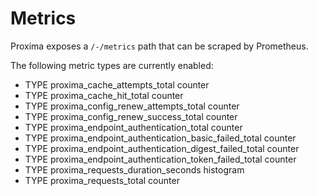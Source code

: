# Metrics

Proxima exposes a `/-/metrics` path that can be scraped by Prometheus. 

The following metric types are currently enabled:
- TYPE proxima_cache_attempts_total counter
- TYPE proxima_cache_hit_total counter
- TYPE proxima_config_renew_attempts_total counter
- TYPE proxima_config_renew_success_total counter
- TYPE proxima_endpoint_authentication_total counter
- TYPE proxima_endpoint_authentication_basic_failed_total counter
- TYPE proxima_endpoint_authentication_digest_failed_total counter
- TYPE proxima_endpoint_authentication_token_failed_total counter
- TYPE proxima_requests_duration_seconds histogram
- TYPE proxima_requests_total counter


